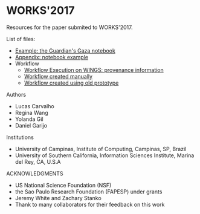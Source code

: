 # WORKS'2017
Resources for the paper submited to WORKS'2017.

List of files:
* <a href="example">Example: the Guardian's Gaza notebook</a> 
* <a href="appendix">Appendix: notebook example</a>
* Workflow
	* <a href="workflow/execution">Workflow Execution on WINGS: provenance information</a>
	* <a href="workflow/manual">Workflow created manually</a>
	* <a href="workflow/old-niw">Workflow created using old prototype</a>

Authors
* Lucas Carvalho
* Regina Wang
* Yolanda Gil
* Daniel Garijo

Institutions
* University of Campinas, Institute of Computing, Campinas, SP, Brazil
* University of Southern California, Information Sciences Institute, Marina del Rey, CA, U.S.A


ACKNOWLEDGMENTS
* US National Science Foundation (NSF)
* the Sao Paulo Research Foundation (FAPESP) under grants
* Jeremy White and Zachary Stanko
* Thank to many collaborators for their feedback on this work

